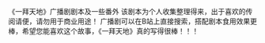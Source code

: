 《一拜天地》广播剧剧本及一些番外
该剧本为个人收集整理得来，出于喜欢的传阅请便，请勿用于商业用途！ 
广播剧可以在B站上直接搜索，搭配剧本食用效果更棒，希望您能喜欢这个故事，《一拜天地》真的写得很棒！！！
